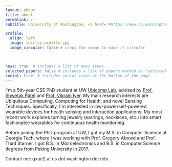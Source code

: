 ```yaml
---
layout: about
title: about
permalink: /
subtitle: University of Washington, <a href='#https://www.cs.washington.edu/'>Paul G. Allen School of Computer Science and Engineering</a>

profile:
  align: left
  image: shirley_profile.jpg
  image_circular: false # crops the image to make it circular

    

news: true  # includes a list of news items
selected_papers: false # includes a list of papers marked as "selected={true}"
social: true  # includes social icons at the bottom of the page
---
```


I'm a 5th-year CSE PhD student at UW [Ubicomp Lab](https://ubicomplab.cs.washington.edu/), advised by [Prof. Shwetak Patel](https://www.cs.washington.edu/people/faculty/shwetak) and [Prof. Vikram Iyer](https://homes.cs.washington.edu/~vsiyer/). My main research interests are Ubiquitous Computing, Computing for Health, and novel Sensing Techniques. Specifically, I'm interested in low-power/self-powered wearable devices for health sensing and interaction applications. My most recent work explores turning jewelry (earrings, necklaces, etc.) into smart fashionable wearables for continuous health monitorinig.

Before joining the PhD program at UW, I got my M.S. in Computer Science at Georgia Tech, where I was working with Prof. Gregory Abowd and Prof. Thad Starner. I got B.S. in Microelectronics and B.S. in Computer Science degrees from Peking University in 2017. 

Contact me: qxue2 at cs dot washington dot edu

